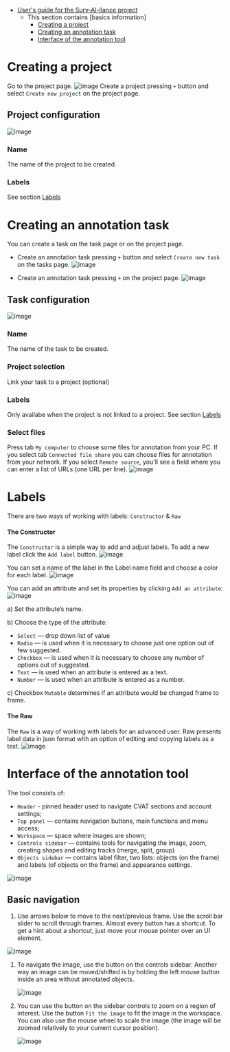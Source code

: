 - [User's guide for the Surv-AI-llance project](../README.md)
    - This section contains [basics information]
        - [Creating a project](#creating-a-project)
        - [Creating an annotation task](#creating-an-annotation-task)
        - [Interface of the annotation tool](#interface-of-the-annotation-tool)

# Creating a project
Go to the project page.
![image](https://user-images.githubusercontent.com/35894891/200163016-94e648ed-6eaa-4e82-8bea-0d5877faba83.png)
Create a project pressing ``+`` button and select ``Create new project`` on the project page.

## Project configuration
![image](https://user-images.githubusercontent.com/35894891/200163191-48c991db-a3e6-4a8a-9dcc-660d3002d438.png)

### Name
The name of the project to be created.

### Labels
See section [Labels](./basics.md#labels-2)

# Creating an annotation task
You can create a task on the task page or on the project page.

- Create an annotation task pressing ``+`` button and select ``Create new task`` on the tasks page.
 ![image](https://user-images.githubusercontent.com/35894891/166926067-d6a6dc51-a73a-4ba3-bfea-e55b0e0a7bbe.png)

- Create an annotation task pressing ``+`` on the project page.
![image](https://user-images.githubusercontent.com/35894891/200164384-ee70d8d6-1344-4fa7-b804-3119e57b8a6d.png)



## Task configuration
![image](https://user-images.githubusercontent.com/35894891/166926907-bcf56a06-0db6-4327-9eec-e2183b895be3.png)

### Name
The name of the task to be created.

### Project selection
Link your task to a project (optional)

### Labels
Only availabe when the project is not linked to a project.
See section [Labels](./basics.md#labels-2)

### Select files
Press tab ``My computer`` to choose some files for annotation from your PC. If you select tab ``Connected file share`` you can choose files for annotation from your network. If you select ``Remote source``, you'll see a field where you can enter a list of URLs (one URL per line).
![image](https://user-images.githubusercontent.com/35894891/170945341-c233d305-aa03-4a36-a1e3-d0eae481b7a6.png)

# Labels
There are two ways of working with labels: ``Constructor`` & ``Raw``

#### The Constructor
The ``Constructor`` is a simple way to add and adjust labels. To add a new label click the ``Add label`` button.
![image](https://user-images.githubusercontent.com/35894891/166927448-85f2fbb9-6148-4271-90ba-2ad3446345c6.png)

You can set a name of the label in the Label name field and choose a color for each label.
![image](https://user-images.githubusercontent.com/35894891/166933036-ef249177-1d44-4d1b-91eb-5aacc5bc3eef.png)

You can add an attribute and set its properties by clicking ``Add an attribute``:
![image](https://user-images.githubusercontent.com/35894891/166932845-ed4a0c97-b2a6-4dab-82a9-cc48291f0353.png)

a) Set the attribute’s name.

b) Choose the type of the attribute:
* ``Select`` — drop down list of value
* ``Radio`` — is used when it is necessary to choose just one option out of few suggested.
* ``Checkbox`` — is used when it is necessary to choose any number of options out of suggested.
* ``Text`` — is used when an attribute is entered as a text.
* ``Number`` — is used when an attribute is entered as a number.

c) Checkbox ``Mutable`` determines if an attribute would be changed frame to frame.

#### The Raw
The ``Raw`` is a way of working with labels for an advanced user. Raw presents label data in json format with an option of editing and copying labels as a text. 
![image](https://user-images.githubusercontent.com/35894891/170944919-05f7dd28-f493-467f-80b2-67f19796d573.png)


# Interface of the annotation tool
The tool consists of:
- ``Header`` -  pinned header used to navigate CVAT sections and account settings;
- ``Top panel`` — contains navigation buttons, main functions and menu access;
- ``Workspace`` — space where images are shown;
- ``Controls sidebar`` — contains tools for navigating the image, zoom,
  creating shapes and editing tracks (merge, split, group)
- ``Objects sidebar`` — contains label filter, two lists:
  objects (on the frame) and labels (of objects on the frame) and appearance settings.
  
![image](https://user-images.githubusercontent.com/35894891/199857672-946d4a4b-92c8-470b-b50f-83c909560631.png)

## Basic navigation

1.  Use arrows below to move to the next/previous frame.
    Use the scroll bar slider to scroll through frames.
    Almost every button has a shortcut.
    To get a hint about a shortcut, just move your mouse pointer over an UI element.

   ![image](https://user-images.githubusercontent.com/35894891/170958991-efd8090e-ad52-40d2-9f86-47d93b37b6bb.png)

1.  To navigate the image, use the button on the controls sidebar.
    Another way an image can be moved/shifted is by holding the left mouse button inside
    an area without annotated objects.

    ![image](https://user-images.githubusercontent.com/35894891/170959056-e89dfe25-dc99-4e2c-9634-9f58c97c46d1.png)

1.  You can use the button on the sidebar controls to zoom on a region of interest.
    Use the button ``Fit the image`` to fit the image in the workspace.
    You can also use the mouse wheel to scale the image
    (the image will be zoomed relatively to your current cursor position).

    ![image](https://user-images.githubusercontent.com/35894891/170959093-1b577a9a-9922-4782-baf3-b2214719d818.png)




